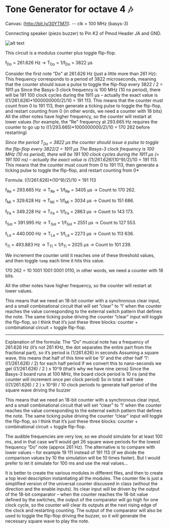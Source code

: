 # Tone Generator for octave 4 :notes:

Canvas: (http://bit.ly/30YTM7I). 
-- clk = 100 MHz (basys-3)

Connecting speaker (piezo buzzer) to Pin K2 of Pmod Header JA and GND.

![alt text](https://github.com/vjhansen/tone_generator/blob/master/W04D1ToneGenerator.png?raw=true)

This circuit is a modulus counter plus toggle flip-flop.

f<sub>Do</sub> = 261.626 Hz -> T<sub>Do</sub> = 1/f<sub>Do</sub> = 3822 µs 


Consider the first note “Do" at 261.626 Hz (just a little more than 261 Hz):
This frequency corresponds to a period of 3822 microseconds, meaning that the counter should issue a pulse to toggle the flip-flop every 3822 / 2 = 1911 µs
Since the Basys-3 clock frequency is 100 MHz (10 ns period), there will be 191 100 clock cycles during the 1911 µs – actually the exact value is ((1/261.626)*1000000000/2)/10 = 191 113. This means that the counter must count from 0 to 191 113, then generate a ticking pulse to toggle the flip-flop, and restart counting from 0 (in other words, we need a counter with 18 bits)
All the other notes have higher frequency, so the counter will restart at lower values (for example, the “Re" frequency at 293.665 Hz requires the counter to go up to ((1/293.665)*1000000000/2)/10 = 170 262 before restarting)


*Since the period T<sub>Do</sub> = 3822 µs the counter should issue a pulse to toggle the flip-flop every 3822/2 = 1911 µs* 
*The Basys-3 clock frequency is 100 MHz (10 ns period), there will be 191 100 clock cycles during the 1911 µs (= 191 100 ns) – actually the exact value is ((1/261.626)*(10^9)/2)/10 = 191 113. This means that the counter must count from 0 to 191 113, then generate a ticking pulse to toggle the flip-flop, and restart counting from 0*

Formula: ((1/261.626)*(10^9)/2)/10 = 191 113

f<sub>Re</sub> = 293.665 Hz -> T<sub>Re</sub> = 1/f<sub>Re</sub> = 3405 µs -> Count to 170 262.

f<sub>Mi</sub> = 329.628 Hz -> T<sub>Mi</sub> = 1/f<sub>Mi</sub> = 3034 µs -> Count to 151 686.

f<sub>Fa</sub> = 349.228 Hz -> T<sub>Fa</sub> = 1/f<sub>Fa</sub> = 2863 µs -> Count to 143 173.

f<sub>Sol</sub> = 391.995 Hz -> T<sub>Sol</sub> = 1/f<sub>Sol</sub> = 2551 µs -> Count to 127 553.

f<sub>La</sub> = 440.000 Hz -> T<sub>La</sub> = 1/f<sub>La</sub> = 2273 µs -> Count to 113 636.

f<sub>Ti</sub> = 493.883 Hz -> T<sub>Ti</sub> = 1/f<sub>Ti</sub> = 2025 µs -> Count to 101 239.

We increment the counter until it reaches one of these threshold values, and then toggle ```temp``` each time it hits this value.

170 262 = 10 1001 1001 0001 0110, in other words, we need a counter with 18 bits.



All the other notes have higher frequency, so the counter will restart at lower values.

This means that we need an 18-bit counter with a synchronous clear input, and a small combinational circuit that will set “clear" to ‘1’ when the counter reaches the value corresponding to the external switch pattern that defines the note. The same ticking pulse driving the counter “clear" input will toggle the flip-flop, so I think that it’s just these three blocks: counter + combinational circuit + toggle flip-flop.







---

Explanation of the formula:
The “Do” musical note has a frequency of 261.626 Hz (it’s not 261 KHz, the dot separates the entire part from the fractional part), so it’s period is (1/261.626) in seconds
Assuming a square wave, this means that half of this time will be ‘0’ and the other half ‘1’: ((1/261.626) / 2) for each half period
If we convert this to nano-seconds we get ((1/261.626) / 2 ) x 10^9 (that’s why we have nine zeros)
Since the Basys-3 board runs at 100 MHz, the board clock period is 10 ns (and the counter will increment once per clock period)
So in total it will take (((1/261.626) / 2 ) x 10^9) / 10 clock periods to generate half period of the square wave driving the buzzer 

This means that we need an 18-bit counter with a synchronous clear input, and a small combinational circuit that will set “clear" to ‘1’ when the counter reaches the value corresponding to the external switch pattern that defines the note. The same ticking pulse driving the counter “clear" input will toggle the flip-flop, so I think that it’s just these three blocks: counter + combinational circuit + toggle flip-flop.
 

The audible frequencies are very low, so we should simulate for at least 100 ms, and in that case we’ll would get 26 square wave periods for the lowest frequency “Do” note (approx 261 Hz). 
The alternative is to compare with lower values – for example 19 111 instead of 191 113 (if we divide the comparison values by 10 the simulation will be 10 times faster). But I would prefer to let it simulate for 100 ms and use the real values…

It is better to create the various modules in different files, and then to create a top level description instantiating all the modules. The counter file is just a simplified version of the universal counter discussed in class (without the direction and the enable inputs). Its clear input will be driven by the output of the 18-bit comparator – when the counter reaches the 18-bit value defined by the switches, the output of the comparator will go high for one clock cycle, so the counter will clear its outputs at the next rising edge of the clock and restarting counting. The output of the comparator will also be used to toggle the flip-flop driving the buzzer, so it will generate the necessary square wave to play the note. 
